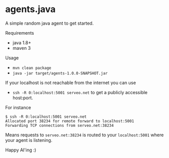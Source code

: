 # agents.java

A simple random java agent to get started.

Requirements 
 * java 1.8+ 
 * maven 3

Usage

 * `mvn clean package`
 * `java -jar target/agents-1.0.0-SNAPSHOT.jar`

If your localhost is not reachable from the internet you can use

 * `ssh -R 0:localhost:5001 serveo.net` to get a publicly accessible host:port.
 
For instance

```
$ ssh -R 0:localhost:5001 serveo.net
Allocated port 38234 for remote forward to localhost:5001
Forwarding TCP connections from serveo.net:38234
```

Means requests to  `serveo.net:38234` is routed to your `localhost:5001` where your agent is listening.

Happy AI'ing :)
